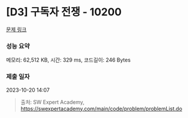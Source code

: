 # [D3] 구독자 전쟁 - 10200 

[문제 링크](https://swexpertacademy.com/main/code/problem/problemDetail.do?contestProbId=AXMCXV_qVgkDFAWv) 

### 성능 요약

메모리: 62,512 KB, 시간: 329 ms, 코드길이: 246 Bytes

### 제출 일자

2023-10-20 14:07



> 출처: SW Expert Academy, https://swexpertacademy.com/main/code/problem/problemList.do